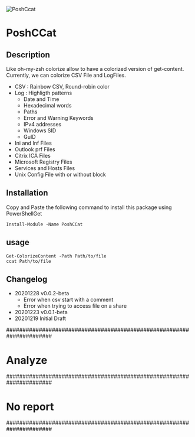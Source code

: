 ![PoshCcat](https://img.shields.io/powershellgallery/v/PoshCCat.svg?include_prerelease "0.0.2")
# PoshCCat
## Description
Like oh-my-zsh colorize allow to have a colorized version of get-content. Currently, we can colorize CSV File and LogFiles.
- CSV : Rainbow CSV, Round-robin color
- Log : Highligth patterns
    - Date and Time
    - Hexadecimal words
    - Paths
    - Error and Warning Keywords
    - IPv4 addresses
    - Windows SID
    - GuID
- Ini and Inf Files
- Outlook prf Files
- Citrix ICA Files
- Microsoft Registry Files
- Services and Hosts Files
- Unix Config File with or without block

## Installation

Copy and Paste the following command to install this package using PowerShellGet

`Install-Module -Name PoshCCat`

## usage

`Get-ColorizeContent -Path Path/to/file`    
`ccat Path/to/file`

## Changelog
- 20201228 v0.0.2-beta
    * Error when csv start with a comment
    * Error when trying to access file on a share
- 20201223 v0.0.1-beta
- 20201219 Initial Draft


######################################################################
# Analyze                                                            #
######################################################################
# No report                                                          #
######################################################################


